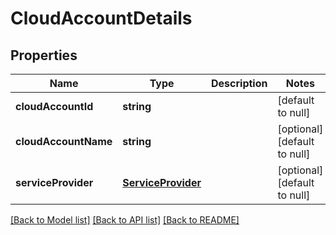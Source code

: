 # CloudAccountDetails

## Properties
Name | Type | Description | Notes
------------ | ------------- | ------------- | -------------
**cloudAccountId** | **string** |  | [default to null]
**cloudAccountName** | **string** |  | [optional] [default to null]
**serviceProvider** | [**ServiceProvider**](ServiceProvider.md) |  | [optional] [default to null]

[[Back to Model list]](../README.md#documentation-for-models) [[Back to API list]](../README.md#documentation-for-api-endpoints) [[Back to README]](../README.md)


